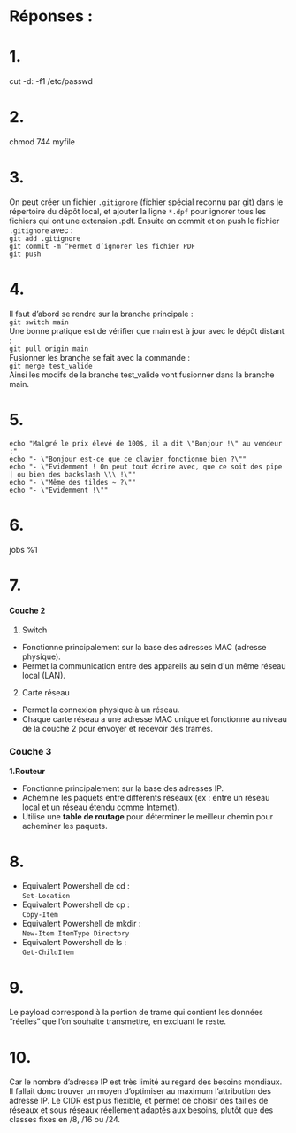 # Réponses :

# 1.
cut -d: -f1 /etc/passwd<br>

# 2.
chmod 744 myfile<br>

# 3.
On peut créer un fichier ``.gitignore`` (fichier spécial reconnu par git) dans le répertoire du dépôt local, et ajouter la ligne ``*.dpf`` pour ignorer tous les fichiers qui ont une extension .pdf. Ensuite on commit et on push le fichier ``.gitignore`` avec :<br>``git add .gitignore``<br>``git commit -m “Permet d’ignorer les fichier PDF``<br>``git push``<br>

# 4.
Il faut d’abord se rendre sur la branche principale :<br>
``git switch main``
<br>
Une bonne pratique est de vérifier que main est à jour avec le dépôt distant :<br>
``git pull origin main``<br>
Fusionner les branche se fait avec la commande :<br>
``git merge test_valide``<br>
Ainsi les modifs de la branche test_valide vont fusionner dans la branche main.<br>

# 5.
``echo "Malgré le prix élevé de 100$, il a dit \"Bonjour !\" au vendeur :"``<br>
``echo "- \"Bonjour est-ce que ce clavier fonctionne bien ?\""``<br>
``echo "- \"Evidemment ! On peut tout écrire avec, que ce soit des pipe | ou bien des backslash \\\ !\""``<br>
``echo "- \"Même des tildes ~ ?\""``<br>
``echo "- \"Evidemment !\""``<br>

# 6.
jobs %1

# 7.
#### Couche 2 
1. Switch
- Fonctionne principalement sur la base des adresses MAC (adresse physique).
- Permet la communication entre des appareils au sein d'un même réseau local (LAN).
2. Carte réseau
- Permet la connexion physique à un réseau.
- Chaque carte réseau a une adresse MAC unique et fonctionne au niveau de la couche 2 pour envoyer et recevoir des trames.
### Couche 3
**1.Routeur**
- Fonctionne principalement sur la base des adresses IP.
- Achemine les paquets entre différents réseaux (ex : entre un réseau local et un réseau étendu comme Internet).
- Utilise une **table de routage** pour déterminer le meilleur chemin pour acheminer les paquets.


# 8.
- Equivalent Powershell de cd :<br>
``Set-Location``<br>
- Equivalent Powershell de cp :<br>
``Copy-Item``<br>
- Equivalent Powershell de mkdir :<br>
``New-Item ItemType Directory``<br>
- Equivalent Powershell de ls :<br>
``Get-ChildItem``<br>


# 9.
Le payload correspond à la portion de trame qui contient les données “réelles” que l’on souhaite transmettre, en excluant le reste.

# 10.
Car le nombre d’adresse IP est très limité au regard des besoins mondiaux. Il fallait donc trouver un moyen d’optimiser au maximum l’attribution des adresse IP. Le CIDR est plus flexible, et permet de choisir des tailles de réseaux et sous réseaux réellement adaptés aux besoins, plutôt que des classes fixes en /8, /16 ou /24.



